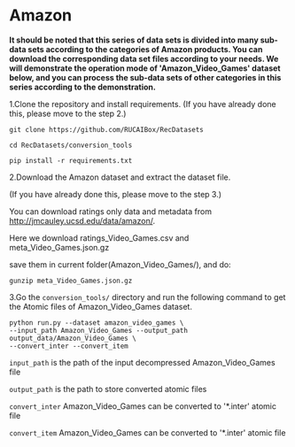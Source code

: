 # Amazon

**It should be noted that this series of data sets is divided into many sub-data sets according to the categories of Amazon products. You can download the corresponding data set files according to your needs. We will demonstrate the operation mode of 'Amazon_Video_Games' dataset below, and you can process the sub-data sets of other categories in this series according to the demonstration.**

1.Clone the repository and install requirements. 
(If you have already done this, please move to the step 2.)

```
git clone https://github.com/RUCAIBox/RecDatasets

cd RecDatasets/conversion_tools

pip install -r requirements.txt
```

2.Download the Amazon dataset and extract the dataset file.

(If you have already done this, please move to the step 3.)

You can download ratings only data and metadata from http://jmcauley.ucsd.edu/data/amazon/.

Here we download ratings_Video_Games.csv and meta_Video_Games.json.gz

save them in current folder(Amazon_Video_Games/), and do:

```
gunzip meta_Video_Games.json.gz
```

3.Go the ``conversion_tools/`` directory 
and run the following command to get the Atomic files of Amazon_Video_Games dataset.

```
python run.py --dataset amazon_video_games \ 
--input_path Amazon_Video_Games --output_path output_data/Amazon_Video_Games \
--convert_inter --convert_item
```

`input_path` is the path of the input decompressed Amazon_Video_Games file

`output_path` is the path to store converted atomic files

 `convert_inter` Amazon_Video_Games can be converted to '*.inter' atomic file

 `convert_item` Amazon_Video_Games can be converted to '*.inter' atomic file

